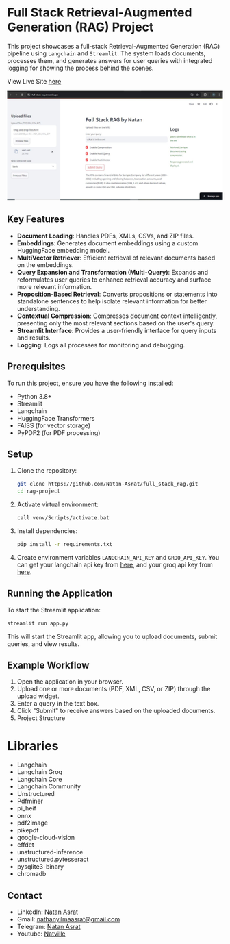 # Full Stack Retrieval-Augmented Generation (RAG) Project

This project showcases a full-stack Retrieval-Augmented Generation (RAG) pipeline using `Langchain` and `Streamlit`. The system loads documents, processes them, and generates answers for user queries with integrated logging for showing the process behind the scenes.

View Live Site [here](https://full-stack-rag.streamlit.app/)

![RAG running](./screenshots/running.JPG)

## Key Features
- **Document Loading**: Handles PDFs, XMLs, CSVs, and ZIP files.
- **Embeddings**: Generates document embeddings using a custom HuggingFace embedding model.
- **MultiVector Retriever**: Efficient retrieval of relevant documents based on the embeddings.
- **Query Expansion and Transformation (Multi-Query)**: Expands and reformulates user queries to enhance retrieval accuracy and surface more relevant information.
- **Proposition-Based Retrieval**: Converts propositions or statements into standalone sentences to help isolate relevant information for better understanding.
- **Contextual Compression**: Compresses document context intelligently, presenting only the most relevant sections based on the user's query.
- **Streamlit Interface**: Provides a user-friendly interface for query inputs and results.
- **Logging**: Logs all processes for monitoring and debugging.

## Prerequisites

To run this project, ensure you have the following installed:

- Python 3.8+
- Streamlit
- Langchain
- HuggingFace Transformers
- FAISS (for vector storage)
- PyPDF2 (for PDF processing)

## Setup

1. Clone the repository:
    ```bash
    git clone https://github.com/Natan-Asrat/full_stack_rag.git
    cd rag-project
    ```

2. Activate virtual environment: 
    ```bash 
    call venv/Scripts/activate.bat
    ```
3. Install dependencies: 
    ```bash 
    pip install -r requirements.txt 
    ```
4. Create environment variables `LANGCHAIN_API_KEY` and `GROQ_API_KEY`. You can get your langchain api key from [here](https://smith.langchain.com/), and your groq api key from [here](https://console.groq.com/keys).


## Running the Application

To start the Streamlit application:

```bash
streamlit run app.py
```
This will start the Streamlit app, allowing you to upload documents, submit queries, and view results.

## Example Workflow
1. Open the application in your browser.
2. Upload one or more documents (PDF, XML, CSV, or ZIP) through the upload widget.
3. Enter a query in the text box.
4. Click "Submit" to receive answers based on the uploaded documents.
5. Project Structure


# Libraries
- Langchain
- Langchain Groq
- Langchain Core
- Langchain Community
- Unstructured
- Pdfminer
- pi_heif
- onnx
- pdf2image
- pikepdf
- google-cloud-vision
- effdet
- unstructured-inference
- unstructured.pytesseract
- pysqlite3-binary
- chromadb


## Contact
 - LinkedIn: [Natan Asrat](https://linkedin.com/in/natan-asrat)
 - Gmail: nathanyilmaasrat@gmail.com
 - Telegram: [Natan Asrat](https://t.me/fail_your_way_to_success)
 - Youtube: [Natville](https://www.youtube.com/@natvilletutor)

